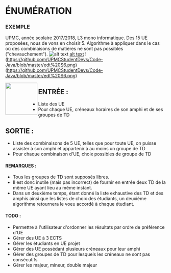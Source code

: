 # ÉNUMÉRATION

### EXEMPLE
UPMC, année scolaire 2017/2018, L3 mono informatique. Des 15 UE proposées, nous de vons en choisir 5.
Algorithme à appliquer dans le cas où des combinaisons de matières ne sont pas possibles ("chevauchement").
![alt text](https://github.com/UPMCStudentDevs/Code-Java/blob/master/edt%20S6.png)
[alt text](https://github.com/UPMCStudentDevs/Code-Java/blob/master/edt%20S6.png)
!(https://github.com/UPMCStudentDevs/Code-Java/blob/master/edt%20S6.png)
(https://github.com/UPMCStudentDevs/Code-Java/blob/master/edt%20S6.png)

<img align="left" width="100" height="100" src="https://github.com/UPMCStudentDevs/Code-Java/blob/master/edt%20S6.png">


## ENTRÉE : 
- Liste des UE
- Pour chaque UE, créneaux horaires de son amphi et de ses groupes de TD


## SORTIE :
- Liste des combinaisons de 5 UE, telles que pour toute UE, on puisse assister à son amphi et appartenir à au moins un groupe de TD
- Pour chaque combinaison d'UE, choix possibles de groupe de TD


#### REMARQUES :
- Tous les groupes de TD sont supposés libres.
- Il est donc inutile (mais pas incorrect) de fournir en entrée deux TD de la même UE ayant lieu au même instant.
- Dans un deuxième temps, étant donné la liste exhaustive des TD et des amphis ainsi que les listes de choix des étudiants, un deuxième algorithme retournera le voeu accordé à chaque étudiant.


#### TODO :
- Permettre à l'utilisateur d'ordonner les résultats par ordre de préférence d'UE
- Gérer des UE à 3 ECTS
- Gérer les étudiants en UE projet
- Gérer des UE possédant plusieurs créneaux pour leur amphi
- Gérer des groupes de TD pour lesquels les créneaux ne sont pas consécutifs
- Gérer les majeur, mineur, double majeur
